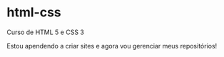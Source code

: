 # html-css
 Curso de HTML 5 e CSS 3

 Estou apendendo a criar sites e agora vou gerenciar meus repositórios!
